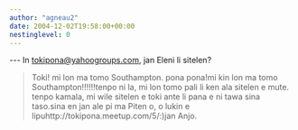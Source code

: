 ```yaml
---
author: "agneau2"
date: 2004-12-02T19:58:00+00:00
nestinglevel: 0
---
```

\---
 In [tokipona@yahoogroups.com](mailto://tokipona@yahoogroups.com), jan Eleni li sitelen?
> Toki!
> mi lon ma tomo Southampton.
>pona pona!mi kin lon ma tomo Southampton!!!!!!tenpo ni la, mi lon tomo pali li ken ala sitelen e mute. tenpo kamala, mi wile sitelen e toki ante li pana e ni tawa sina taso.sina en jan ale pi ma Piten o, o lukin e lipuhttp://tokipona.meetup.com/5/:)jan Anjo.